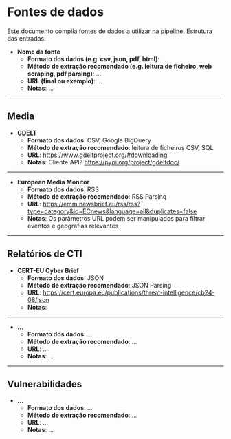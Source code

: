 # Fontes de dados

Este documento compila fontes de dados a utilizar na pipeline. Estrutura das entradas:

* **Nome da fonte**
  * **Formato dos dados (e.g. csv, json, pdf, html)**: ...
  * **Método de extração recomendado (e.g. leitura de ficheiro, web scraping, pdf parsing)**: ...
  * **URL (final ou exemplo)**: ...
  * **Notas**: ...


------------------------------------------------------------------------

## Media

* **GDELT**
  * **Formato dos dados**: CSV, Google BigQuery
  * **Método de extração recomendado**: leitura de ficheiros CSV, SQL
  * **URL**: https://www.gdeltproject.org/#downloading
  * **Notas**: Cliente API? https://pypi.org/project/gdeltdoc/ 

------------------------------------------------------------------------

* **European Media Monitor**
  * **Formato dos dados**: RSS 
  * **Método de extração recomendado**: RSS Parsing
  * **URL**: https://emm.newsbrief.eu/rss/rss?type=category&id=ECnews&language=all&duplicates=false 
  * **Notas**: Os parâmetros URL podem ser manipulados para filtrar eventos e  geografias relevantes



------------------------------------------------------------------------

## Relatórios de CTI

* **CERT-EU Cyber Brief**
  * **Formato dos dados**: JSON
  * **Método de extração recomendado**: JSON Parsing
  * **URL**: https://cert.europa.eu/publications/threat-intelligence/cb24-08/json 
  * **Notas**: 

------------------------------------------------------------------------

* **...**
  * **Formato dos dados**: ...
  * **Método de extração recomendado**: ...
  * **URL**: ...
  * **Notas**: ...
 

------------------------------------------------------------------------

## Vulnerabilidades

* **...**
  * **Formato dos dados**: ...
  * **Método de extração recomendado**: ...
  * **URL**: ...
  * **Notas**: ...